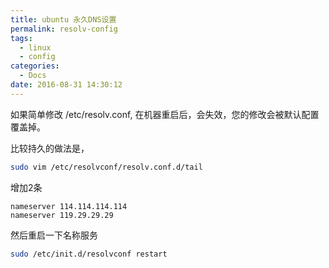 ```yaml
---
title: ubuntu 永久DNS设置
permalink: resolv-config
tags:
  - linux
  - config
categories:
  - Docs
date: 2016-08-31 14:30:12
---
```


如果简单修改 /etc/resolv.conf, 在机器重启后，会失效，您的修改会被默认配置覆盖掉。

比较持久的做法是，
``` bash
sudo vim /etc/resolvconf/resolv.conf.d/tail
```
增加2条
``` plain
nameserver 114.114.114.114
nameserver 119.29.29.29
```
然后重启一下名称服务 

``` bash
sudo /etc/init.d/resolvconf restart
```
